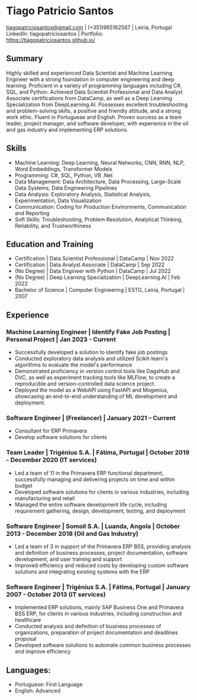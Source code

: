 # Tiago Patricio Santos
tiagopatriciosantos@gmail.com | (+351)965162567 | Leiria, Portugal\
LinkedIn: tiagopatriciosantos | Portfolio: https://tiagopatriciosantos.github.io/

## Summary
Highly skilled and experienced Data Scientist and Machine Learning Engineer with a strong foundation in computer engineering and deep learning. Proficient in a variety of programming languages including C#, SQL, and Python. Achieved Data Scientist Professional and Data Analyst Associate certifications from DataCamp, as well as a Deep Learning Specialization from DeepLearning.AI. Possesses excellent troubleshooting and problem-solving skills, a positive and friendly attitude, and a strong work ethic. Fluent in Portuguese and English. Proven success as a team leader, project manager, and software developer, with experience in the oil and gas industry and implementing ERP solutions.

## Skills
- Machine Learning: Deep Learning, Neural Networks, CNN, RNN, NLP, Word Embeddings, Transformer Models
- Programming: C#, SQL, Python, VB .Net
- Data Management: Data Architecture, Data Processing, Large-Scale Data Systems, Data Engineering Pipelines
- Data Analysis: Exploratory Analysis, Statistical Analysis, Experimentation, Data Visualization
- Communication: Coding for Production Environments, Communication and Reporting
- Soft Skills: Troubleshooting, Problem Resolution, Analytical Thinking, Reliability, and Trustworthiness

## Education and Training
- Certification | Data Scientist Professional | DataCamp | Nov 2022
- Certification | Data Analyst Associate | DataCamp | Sep 2022
- (No Degree) | Data Engineer with Python | DataCamp | Jul 2022
- (No Degree) | Deep Learning Specialization | DeepLearning.AI | Feb 2022
- Bachelor of Science | Computer Engineering | ESTG, Leiria, Portugal | 2007

## Experience
### Machine Learning Engineer | Identify Fake Job Posting | Personal Project | Jan 2023 - Current
- Successfully developed a solution to identify fake job postings
- Conducted exploratory data analysis and utilized Scikit-learn's algorithms to evaluate the model's performance
- Demonstrated proficiency in version control tools like DagsHub and DVC, as well as experiment tracking tools like MLFlow, to create a reproducible and version-controlled data science project.
- Deployed the model as a WebAPI using FastAPI and Mogenius, showcasing an end-to-end understanding of ML development and deployment.

### Software Engineer | (Freelancer) | January 2021 – Current
- Consultant for ERP Primavera
- Develop software solutions for clients

### Team Leader | Trigénius S.A. | Fátima, Portugal | October 2019 - December 2020 (IT services)
- Led a team of 11 in the Primavera ERP functional department, successfully managing and delivering projects on time and within budget
- Developed software solutions for clients in various industries, including manufacturing and retail
- Managed the entire software development life cycle, including requirement gathering, design, development, testing, and deployment

### Software Engineer | Somoil S.A. | Luanda, Angola | October 2013 - December 2018 (Oil and Gas Industry)
- Led a team of 3 in support of the Primavera ERP BSS, providing analysis and definition of business processes, project documentation, software development, and user training and support
- Improved efficiency and reduced costs by developing custom software solutions and integrating existing systems with the ERP

### Software Engineer | Trigénius S.A. | Fátima, Portugal | January 2007 - October 2013 (IT services)
- Implemented ERP solutions, mainly SAP Business One and Primavera BSS ERP, for clients in various industries, including construction and healthcare
- Conducted analysis and definition of business processes of organizations, preparation of project documentation and deadlines proposal
- Developed software solutions to automate common business processes and improve efficiency

## Languages:
- Portuguese: First Language
- English: Advanced